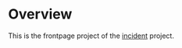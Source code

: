 # Overview

This is the frontpage project of the [incident](https://github.com/Thomas-JiangWu/incident) project.
